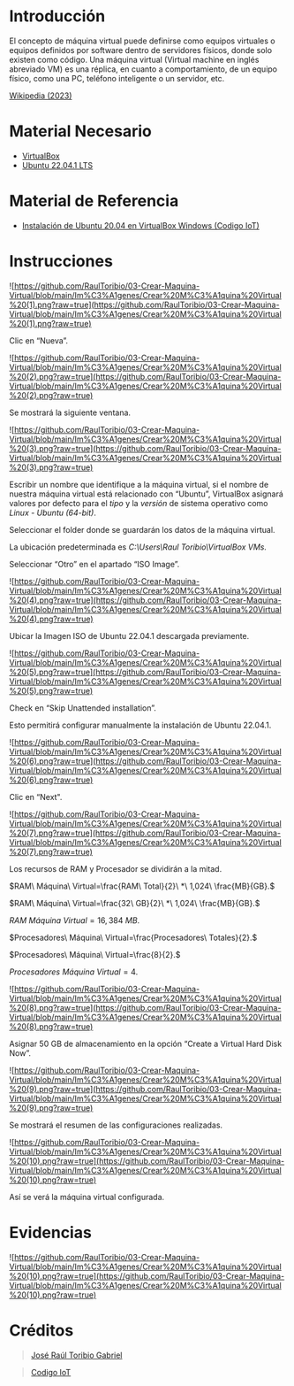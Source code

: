 # Introducción

El concepto de máquina virtual puede definirse como equipos virtuales o equipos definidos por software dentro de servidores físicos, donde solo existen como código. Una máquina virtual (Virtual machine en inglés abreviado VM) es una réplica, en cuanto a comportamiento, de un equipo físico, como una PC, teléfono inteligente o un servidor, etc.

[Wikipedia (2023)](https://es.wikipedia.org/wiki/M%C3%A1quina_virtual)

# Material Necesario

- [VirtualBox](https://github.com/RaulToribio/01-Instalar-VirtualBox)
- [Ubuntu 22.04.1 LTS](https://github.com/RaulToribio/02-Descargar-Ubuntu)

# Material de Referencia

- [Instalación de Ubuntu 20.04 en VirtualBox Windows (Codigo IoT)](https://edu.codigoiot.com/course/view.php?id=812)

# Instrucciones

![https://github.com/RaulToribio/03-Crear-Maquina-Virtual/blob/main/Im%C3%A1genes/Crear%20M%C3%A1quina%20Virtual%20(1).png?raw=true](https://github.com/RaulToribio/03-Crear-Maquina-Virtual/blob/main/Im%C3%A1genes/Crear%20M%C3%A1quina%20Virtual%20(1).png?raw=true)

Clic en “Nueva”.

![https://github.com/RaulToribio/03-Crear-Maquina-Virtual/blob/main/Im%C3%A1genes/Crear%20M%C3%A1quina%20Virtual%20(2).png?raw=true](https://github.com/RaulToribio/03-Crear-Maquina-Virtual/blob/main/Im%C3%A1genes/Crear%20M%C3%A1quina%20Virtual%20(2).png?raw=true)

Se mostrará la siguiente ventana.

![https://github.com/RaulToribio/03-Crear-Maquina-Virtual/blob/main/Im%C3%A1genes/Crear%20M%C3%A1quina%20Virtual%20(3).png?raw=true](https://github.com/RaulToribio/03-Crear-Maquina-Virtual/blob/main/Im%C3%A1genes/Crear%20M%C3%A1quina%20Virtual%20(3).png?raw=true)

Escribir un nombre que identifique a la máquina virtual, si el nombre de nuestra máquina virtual está relacionado con “Ubuntu”, VirtualBox asignará valores por defecto para el *tipo* y la *versión* de sistema operativo como *Linux - Ubuntu (64-bit)*.

Seleccionar el folder donde se guardarán los datos de la máquina virtual.

La ubicación predeterminada es *C:\Users\Raul Toribio\VirtualBox VMs.*

Seleccionar “Otro” en el apartado “ISO Image”.

![https://github.com/RaulToribio/03-Crear-Maquina-Virtual/blob/main/Im%C3%A1genes/Crear%20M%C3%A1quina%20Virtual%20(4).png?raw=true](https://github.com/RaulToribio/03-Crear-Maquina-Virtual/blob/main/Im%C3%A1genes/Crear%20M%C3%A1quina%20Virtual%20(4).png?raw=true)

Ubicar la Imagen ISO de Ubuntu 22.04.1 descargada previamente.

![https://github.com/RaulToribio/03-Crear-Maquina-Virtual/blob/main/Im%C3%A1genes/Crear%20M%C3%A1quina%20Virtual%20(5).png?raw=true](https://github.com/RaulToribio/03-Crear-Maquina-Virtual/blob/main/Im%C3%A1genes/Crear%20M%C3%A1quina%20Virtual%20(5).png?raw=true)

Check en “Skip Unattended installation”.

Esto permitirá configurar manualmente la instalación de Ubuntu 22.04.1.

![https://github.com/RaulToribio/03-Crear-Maquina-Virtual/blob/main/Im%C3%A1genes/Crear%20M%C3%A1quina%20Virtual%20(6).png?raw=true](https://github.com/RaulToribio/03-Crear-Maquina-Virtual/blob/main/Im%C3%A1genes/Crear%20M%C3%A1quina%20Virtual%20(6).png?raw=true)

Clic en “Next".

![https://github.com/RaulToribio/03-Crear-Maquina-Virtual/blob/main/Im%C3%A1genes/Crear%20M%C3%A1quina%20Virtual%20(7).png?raw=true](https://github.com/RaulToribio/03-Crear-Maquina-Virtual/blob/main/Im%C3%A1genes/Crear%20M%C3%A1quina%20Virtual%20(7).png?raw=true)

Los recursos de RAM y Procesador se dividirán a la mitad.

$RAM\ Máquina\ Virtual=\frac{RAM\ Total}{2}\ *\ 1,024\ \frac{MB}{GB}.$

$RAM\ Máquina\ Virtual=\frac{32\ GB}{2}\ *\ 1,024\ \frac{MB}{GB}.$

$RAM\ Máquina\ Virtual=16,384\ MB.$

$Procesadores\ Máquina\ Virtual=\frac{Procesadores\ Totales}{2}.$

$Procesadores\ Máquina\ Virtual=\frac{8}{2}.$

$Procesadores\ Máquina\ Virtual=4.$

![https://github.com/RaulToribio/03-Crear-Maquina-Virtual/blob/main/Im%C3%A1genes/Crear%20M%C3%A1quina%20Virtual%20(8).png?raw=true](https://github.com/RaulToribio/03-Crear-Maquina-Virtual/blob/main/Im%C3%A1genes/Crear%20M%C3%A1quina%20Virtual%20(8).png?raw=true)

Asignar 50 GB de almacenamiento en la opción “Create a Virtual Hard Disk Now”.

![https://github.com/RaulToribio/03-Crear-Maquina-Virtual/blob/main/Im%C3%A1genes/Crear%20M%C3%A1quina%20Virtual%20(9).png?raw=true](https://github.com/RaulToribio/03-Crear-Maquina-Virtual/blob/main/Im%C3%A1genes/Crear%20M%C3%A1quina%20Virtual%20(9).png?raw=true)

Se mostrará el resumen de las configuraciones realizadas.

![https://github.com/RaulToribio/03-Crear-Maquina-Virtual/blob/main/Im%C3%A1genes/Crear%20M%C3%A1quina%20Virtual%20(10).png?raw=true](https://github.com/RaulToribio/03-Crear-Maquina-Virtual/blob/main/Im%C3%A1genes/Crear%20M%C3%A1quina%20Virtual%20(10).png?raw=true)

Así se verá la máquina virtual configurada.

# Evidencias

![https://github.com/RaulToribio/03-Crear-Maquina-Virtual/blob/main/Im%C3%A1genes/Crear%20M%C3%A1quina%20Virtual%20(10).png?raw=true](https://github.com/RaulToribio/03-Crear-Maquina-Virtual/blob/main/Im%C3%A1genes/Crear%20M%C3%A1quina%20Virtual%20(10).png?raw=true)

# Créditos

> [José Raúl Toribio Gabriel](https://github.com/RaulToribio)
> 

> [Codigo IoT](https://github.com/codigo-iot)
>
